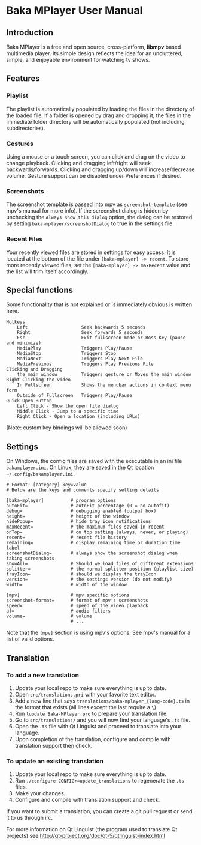 ﻿# Baka MPlayer User Manual

## Introduction

Baka MPlayer is a free and open source, cross-platform, **libmpv** based multimedia player.
Its simple design reflects the idea for an uncluttered, simple, and enjoyable environment for watching tv shows.

## Features

### Playlist

The playlist is automatically populated by loading the files in the directory of the loaded file. If a folder is opened by drag and dropping it, the files in the immediate folder directory will be automatically populated (not including subdirectories).

### Gestures

Using a mouse or a touch screen, you can click and drag on the video to change playback.
Clicking and dragging left/right will seek backwards/forwards.
Clicking and dragging up/down will increase/decrease volume.
Gesture support can be disabled under Preferences if desired.

### Screenshots

The screenshot template is passed into mpv as `screenshot-template` (see mpv's manual for more info). If the screenshot dialog is hidden by unchecking the `Always show this dialog` option, the dialog can be restored by setting `baka-mplayer/screenshotDialog` to true in the settings file.

### Recent Files

Your recently viewed files are stored in settings for easy access. It is located at the bottom of the file under `[baka-mplayer] -> recent`. To store more recently viewed files, set the `[baka-mplayer] -> maxRecent` value and the list will trim itself accordingly.

## Special functions

Some functionality that is not explained or is immediately obvious is written here.

	Hotkeys
		Left                    Seek backwards 5 seconds
		Right                   Seek forwards 5 seconds
		Esc                     Exit fullscreen mode or Boss Key (pause and minimize)
		MediaPlay               Triggers Play/Pause
		MediaStop               Triggers Stop
		MediaNext               Triggers Play Next File
		MediaPrevious           Triggers Play Previous File
	Clicking and Dragging
		the main window         Triggers gesture or Moves the main window
	Right Clicking the video
		In Fullscreen           Shows the menubar actions in context menu form
		Outside of Fullscreen   Triggers Play/Pause
	Quick Open Button
		Left Click - Show the open file dialog
		Middle Click - Jump to a specific time
		Right Click - Open a location (including URLs)

(Note: custom key bindings will be allowed soon)

## Settings

On Windows, the config files are saved with the executable in an ini file `bakamplayer.ini`.
On Linux, they are saved in the Qt location `~/.config/bakamplayer.ini`.

	# Format: [category] key=value
	# Below are the keys and comments specify setting details
	
	[baka-mplayer]          # program options
	autoFit=                # autoFit percentage (0 = no autofit)
	debug=                  # debugging enabled (output box)
	height=                 # height of the window
	hidePopup=              # hide tray icon notifications
	maxRecent=              # the maximum files saved in recent
	onTop=                  # on top setting (always, never, or playing)
	recent=                 # recent file history
	remaining=              # display remaining time or duration time label
	screenshotDialog=       # always show the screenshot dialog when taking screenshots
	showAll=                # Should we load files of different extensions
	splitter=               # the normal splitter position (playlist size)
	trayIcon=               # should we display the trayIcon
	version=                # the settings version (do not modify)
	width=                  # width of the window

	[mpv]                   # mpv specific options
	screenshot-format=      # format of mpv's screenshots
	speed=                  # speed of the video playback
	af=                     # audio filters
	volume=                 # volume
	                        # ...

Note that the `[mpv]` section is using mpv's options. See mpv's manual for a list of valid options.

## Translation

### To add a new translation

1. Update your local repo to make sure everything is up to date.
2. Open `src/translations.pri` with your favorite text editor.
3. Add a new line that says `translations/baka-mplayer_{lang-code}.ts` in the format that exists (all lines except the last require a `\`).
4. Run `lupdate Baka-MPlayer.pro` to prepare your translation file.
5. Go to `src/translations/` and you will now find your language's `.ts` file.
6. Open the `.ts` file with Qt Linguist and proceed to translate into your language.
7. Upon completion of the translation, configure and compile with translation support then check.

### To update an existing translation

1. Update your local repo to make sure everything is up to date.
2. Run `./configure CONFIG+=update_translations` to regenerate the `.ts` files.
3. Make your changes.
4. Configure and compile with translation support and check.

If you want to submit a translation, you can create a git pull request or send it to us through irc.

For more information on Qt Linguist (the program used to translate Qt projects) see http://qt-project.org/doc/qt-5/qtlinguist-index.html

